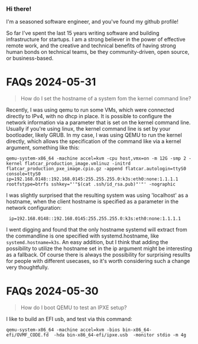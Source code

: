 ### Hi there!

I'm a seasoned software engineer, and you've found my github profile!

So far I've spent the last 15 years writing software and building infrastructure
for startups. I am a strong believer in the power of effective remote work, and
the creative and technical benefits of having strong human bonds on technical teams,
be they community-driven, open source, or business-based.


# FAQs 2024-05-31

> How do I set the hostname of a system fom the kernel command line?

Recently, I was using qemu to run some VMs, which were connected directly to IPv4, with no dhcp in place. It is possible to configure the network information via a parameter that is set on the kernel command line. Usually if you're using linux, the kernel command line is set by your bootloader, likely GRUB. In my case, I was using QEMU to run the kernel directly, which allows the specification of the command like via a kernel argument, something like this:

`qemu-system-x86_64 -machine accel=kvm -cpu host,vmx=on -m 12G -smp 2 -kernel flatcar_production_image.vmlinuz -initrd flatcar_production_pxe_image.cpio.gz -append flatcar.autologin=ttyS0 console=ttyS0 ip=192.168.0148::192.168.0145:255.255.255.0:k3s:eth0:none:1.1.1.1 rootfstype=btrfs sshkey="'"$(cat .ssh/id_rsa.pub)"'"' -nographic`

I was slightly surprised that the resulting system was using 'localhost' as a hostname, when the client hostname is specified as a parameter in the network configuration:

` ip=192.168.0148::192.168.0145:255.255.255.0:k3s:eth0:none:1.1.1.1`

I went digging and found that the only hostname systemd will extract from the commandline is one specified with systemd.hostname, like `systemd.hostname=k3s`. An easy addition, but I think that adding the possibility to utilize the hostname set in the ip argument might be interesting as a fallback. Of course there is always the possibility for surprising resullts for people with different usecases, so it's worth considering such a change very thoughtfully.

# FAQs 2024-05-30

> How do I boot QEMU to test an IPXE setup?

I like to build an EFI usb, and test via this command:

` qemu-system-x86_64 -machine accel=kvm -bios bin-x86_64-efi/OVMF_CODE.fd  -hda bin-x86_64-efi/ipxe.usb  -monitor stdio -m 4g  `


<!--
**eldondevat/eldondevat** is a ✨ _special_ ✨ repository because its `README.md` (this file) appears on your GitHub profile.

Here are some ideas to get you started:

- 🔭 I’m currently working on ...
- 🌱 I’m currently learning ...
- 👯 I’m looking to collaborate on ...
- 🤔 I’m looking for help with ...
- 💬 Ask me about ...
- 📫 How to reach me: ...
- 😄 Pronouns: ...
- ⚡ Fun fact: ...
-->
